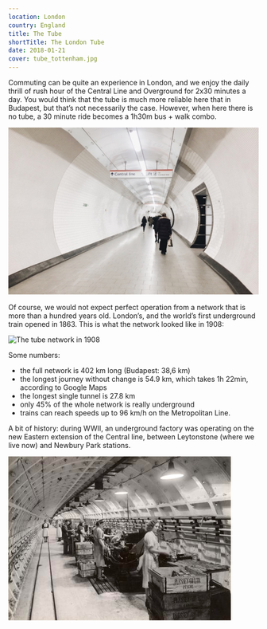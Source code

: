 ```yaml
---
location: London
country: England
title: The Tube
shortTitle: The London Tube
date: 2018-01-21
cover: tube_tottenham.jpg
---
```


Commuting can be quite an experience in London, and we enjoy the daily thrill of rush hour of the Central Line and Overground for 2x30 minutes a day. You would think that the tube is much more reliable here that in Budapest, but that’s not necessarily the case. However, when here there is no tube, a 30 minute ride becomes a 1h30m bus + walk combo.

![Tottenham Court Road underground](../../img/tube_tottenham.jpg)

Of course, we would not expect perfect operation from a network that is more than a hundred years old. London’s, and the world’s first underground train opened in 1863. This is what the network looked like in 1908:

![The tube network in 1908](https://upload.wikimedia.org/wikipedia/commons/9/90/Tube_map_1908-2.jpg)

Some numbers:

- the full network is 402 km long (Budapest: 38,6 km)
- the longest journey without change is 54.9 km, which takes 1h 22min, according to Google Maps
- the longest single tunnel is 27.8 km
- only 45% of the whole network is really underground
- trains can reach speeds up to 96 km/h on the Metropolitan Line.

A bit of history: during WWII, an underground factory was operating on the new Eastern extension of the Central line, between Leytonstone (where we live now) and Newbury Park stations.

![](../../img/underground_factory.png)
